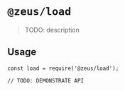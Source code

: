 # `@zeus/load`

> TODO: description

## Usage

```
const load = require('@zeus/load');

// TODO: DEMONSTRATE API
```
